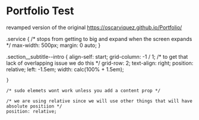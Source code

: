 # Portfolio Test
revamped version of the original
https://oscarviquez.github.io/Portfolio/


.service {
    /* stops from getting to big and expand when the screen expands */
    max-width: 500px;
    margin: 0 auto;
}


.section__subtitle--intro {
        align-self: start;
        grid-column: -1 / 1;
        /* to get that lack of overlapping issue we do this */
        grid-row: 2;
        text-align: right;
        position: relative;
        left: -1.5em;
        width: calc(100% + 1.5em);

    }

    /* sudo elemets wont work unless you add a content prop */

    /* we are using relative since we will use other things that will have absolute positiion */
    position: relative;
